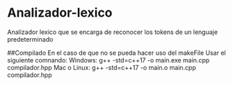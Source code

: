 # Analizador-lexico
Analizador lexico que se encarga de reconocer los tokens de un lenguaje predeterminado

##Compilado
En el caso de que no se pueda hacer uso del makeFile
Usar el siguiente comnando:
  Windows: g++ -std=c++17 -o main.exe main.cpp compilador.hpp
  Mac o Linux: g++ -std=c++17 -o main.o main.cpp compilador.hpp
